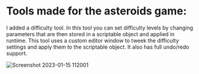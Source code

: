 # Tools made for the asteroids game:
I added a difficulty tool. In this tool you can set difficulty levels by changing parameters that are then stored in a scriptable object
and applied in runtime.
This tool uses a custom editor window to tweek the difficulty settings and apply them to the scriptable object.
It also has full undo/redo support.

![Screenshot 2023-01-15 112001](https://user-images.githubusercontent.com/57400375/212535258-63023386-f68d-406e-aa81-54607a5dd4ef.png)
